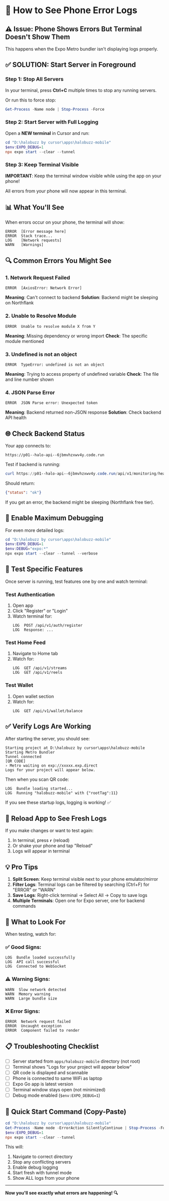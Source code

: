 # 📱 How to See Phone Error Logs

## ⚠️ Issue: Phone Shows Errors But Terminal Doesn't Show Them

This happens when the Expo Metro bundler isn't displaying logs properly.

## ✅ SOLUTION: Start Server in Foreground

### Step 1: Stop All Servers

In your terminal, press **Ctrl+C** multiple times to stop any running servers.

Or run this to force stop:
```powershell
Get-Process -Name node | Stop-Process -Force
```

### Step 2: Start Server with Full Logging

Open a **NEW terminal** in Cursor and run:

```powershell
cd "D:\halobuzz by cursor\apps\halobuzz-mobile"
$env:EXPO_DEBUG=1
npx expo start --clear --tunnel
```

### Step 3: Keep Terminal Visible

**IMPORTANT**: Keep the terminal window visible while using the app on your phone!

All errors from your phone will now appear in this terminal.

## 📊 What You'll See

When errors occur on your phone, the terminal will show:

```
ERROR  [Error message here]
ERROR  Stack trace...
LOG    [Network requests]
WARN   [Warnings]
```

## 🔍 Common Errors You Might See

### 1. Network Request Failed
```
ERROR  [AxiosError: Network Error]
```
**Meaning**: Can't connect to backend
**Solution**: Backend might be sleeping on Northflank

### 2. Unable to Resolve Module
```
ERROR  Unable to resolve module X from Y
```
**Meaning**: Missing dependency or wrong import
**Check**: The specific module mentioned

### 3. Undefined is not an object
```
ERROR  TypeError: undefined is not an object
```
**Meaning**: Trying to access property of undefined variable
**Check**: The file and line number shown

### 4. JSON Parse Error
```
ERROR  JSON Parse error: Unexpected token
```
**Meaning**: Backend returned non-JSON response
**Solution**: Check backend API health

## 🌐 Check Backend Status

Your app connects to:
```
https://p01--halo-api--6jbmvhzxwv4y.code.run
```

Test if backend is running:
```powershell
curl https://p01--halo-api--6jbmvhzxwv4y.code.run/api/v1/monitoring/health
```

Should return:
```json
{"status": "ok"}
```

If you get an error, the backend might be sleeping (Northflank free tier).

## 🐛 Enable Maximum Debugging

For even more detailed logs:

```powershell
cd "D:\halobuzz by cursor\apps\halobuzz-mobile"
$env:EXPO_DEBUG=1
$env:DEBUG="expo:*"
npx expo start --clear --tunnel --verbose
```

## 📱 Test Specific Features

Once server is running, test features one by one and watch terminal:

### Test Authentication
1. Open app
2. Click "Register" or "Login"
3. Watch terminal for:
   ```
   LOG  POST /api/v1/auth/register
   LOG  Response: ...
   ```

### Test Home Feed
1. Navigate to Home tab
2. Watch for:
   ```
   LOG  GET /api/v1/streams
   LOG  GET /api/v1/reels
   ```

### Test Wallet
1. Open wallet section
2. Watch for:
   ```
   LOG  GET /api/v1/wallet/balance
   ```

## ✅ Verify Logs Are Working

After starting the server, you should see:

```
Starting project at D:\halobuzz by cursor\apps\halobuzz-mobile
Starting Metro Bundler
Tunnel connected
[QR CODE]
› Metro waiting on exp://xxxxx.exp.direct
Logs for your project will appear below.
```

Then when you scan QR code:
```
LOG  Bundle loading started...
LOG  Running "halobuzz-mobile" with {"rootTag":11}
```

If you see these startup logs, logging is working! ✅

## 🔄 Reload App to See Fresh Logs

If you make changes or want to test again:

1. In terminal, press **`r`** (reload)
2. Or shake your phone and tap "Reload"
3. Logs will appear in terminal

## 💡 Pro Tips

1. **Split Screen**: Keep terminal visible next to your phone emulator/mirror
2. **Filter Logs**: Terminal logs can be filtered by searching (Ctrl+F) for "ERROR" or "WARN"
3. **Save Logs**: Right-click terminal → Select All → Copy to save logs
4. **Multiple Terminals**: Open one for Expo server, one for backend commands

## 🎯 What to Look For

When testing, watch for:

### ✅ Good Signs:
```
LOG  Bundle loaded successfully
LOG  API call successful
LOG  Connected to WebSocket
```

### ⚠️ Warning Signs:
```
WARN  Slow network detected
WARN  Memory warning
WARN  Large bundle size
```

### ❌ Error Signs:
```
ERROR  Network request failed
ERROR  Uncaught exception
ERROR  Component failed to render
```

## 📋 Troubleshooting Checklist

- [ ] Server started from `apps/halobuzz-mobile` directory (not root)
- [ ] Terminal shows "Logs for your project will appear below"
- [ ] QR code is displayed and scannable
- [ ] Phone is connected to same WiFi as laptop
- [ ] Expo Go app is latest version
- [ ] Terminal window stays open (not minimized)
- [ ] Debug mode enabled (`$env:EXPO_DEBUG=1`)

## 🚀 Quick Start Command (Copy-Paste)

```powershell
cd "D:\halobuzz by cursor\apps\halobuzz-mobile"
Get-Process -Name node -ErrorAction SilentlyContinue | Stop-Process -Force
$env:EXPO_DEBUG=1
npx expo start --clear --tunnel
```

This will:
1. Navigate to correct directory
2. Stop any conflicting servers
3. Enable debug logging
4. Start fresh with tunnel mode
5. Show ALL logs from your phone

---

**Now you'll see exactly what errors are happening! 🔍**

